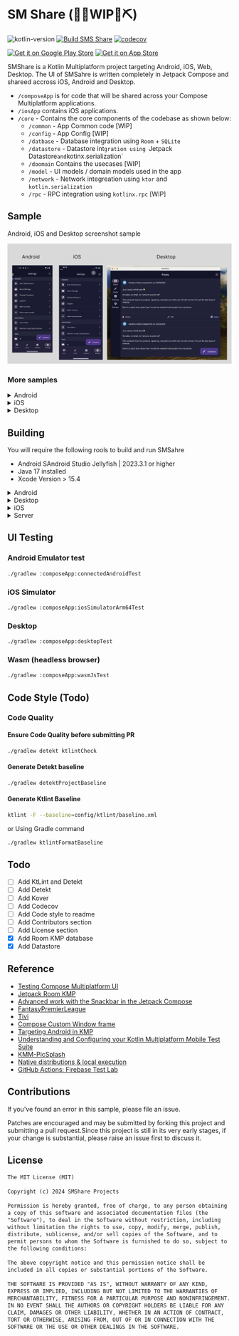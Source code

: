 # SM Share (👷🔧️WIP👷⛏)

![kotlin-version](https://img.shields.io/badge/kotlin-2.0.0-blue?logo=kotlin)
[![Build SMS Share](https://github.com/jerryOkafor/SMShare/actions/workflows/Build.yml/badge.svg)](https://github.com/jerryOkafor/SMShare/actions/workflows/Build.yml)
[![codecov](https://codecov.io/gh/jerryOkafor/SMShare/graph/badge.svg?token=NW5DWNC9FS)](https://codecov.io/gh/jerryOkafor/SMShare)

[<img src="https://upload.wikimedia.org/wikipedia/commons/7/78/Google_Play_Store_badge_EN.svg"
alt="Get it on Google Play Store"
height="80">](#)
[<img src="https://developer.apple.com/assets/elements/badges/download-on-the-app-store.svg"
alt="Get it on App Store"
height="80">](#)


SMShare is a Kotlin Multiplatform project targeting Android, iOS, Web, Desktop. The UI of SMSahre is
written completely in Jetpack Compose and shareed accross iOS, Android and Desktop.

* `/composeApp` is for code that will be shared across your Compose Multiplatform applications.
* `/iosApp` contains iOS applications.
* `/core` - Contains the core components of the codebase as shown below:
    * `/common` - App Common code [WIP]
    * `/config` - App Config [WIP]
    * `/datbase` - Database integration using `Room` + `SQLite`
    * `/datastore`  - Datastore int`gration using `Jetpack Datastore` and `kotinx.serialization`
    * `/doomain` Contains the usecases [WIP]
    * `/model` - UI models / domain models used in the app
    * `/network` - Network integreation using `ktor` and `kotlin.serialization`
    * `/rpc` - RPC integration using `kotlinx.rpc` [WIP]

## Sample

Android, iOS and Desktop screenshot sample
<p align="center">
  <img src="doc/screenshots/ios_android_desktop.webp"/>
</p>

### More samples

<details>
  <summary>Android</summary>
<p align="center">
  <img src="doc/screenshots/android/android_1.webp" width="200" />
  <img src="doc/screenshots/android/android_2.webp" width="200" />
  <img src="doc/screenshots/android/android_3.webp" width="200" />
  <img src="doc/screenshots/android/android_4.webp" width="200" />
  <img src="doc/screenshots/android/android_5.webp" width="200" />
</p>
</details>

<details>
  <summary>iOS</summary>
<p align="center">
  <img src="doc/screenshots/ios/ios_1.webp" width="200" />
  <img src="doc/screenshots/ios/ios_2.webp" width="200" />
  <img src="doc/screenshots/ios/ios_3.webp" width="200" />
  <img src="doc/screenshots/ios/ios_4.webp" width="200" />
</p>
</details>

<details>
  <summary>Desktop</summary>
<p align="center">
  <img src="doc/screenshots/desktop/desktop_1.webp" width="400" />
  <img src="doc/screenshots/desktop/desktop_2.webp" width="400" />
  <img src="doc/screenshots/desktop/desktop_3.webp" width="400" />
  <img src="doc/screenshots/desktop/desktop_4.webp" width="400" />
</p>
</details>

## Building

You will require the following rools to build and run SMSahre

- Android SAndroid Studio Jellyfish | 2023.3.1 or higher
- Java 17 installed
- Xcode Version > 15.4

<details>
<summary>Android</summary>

#### Using Android Studio

Open the KMP project using Android Studio, select the `composeApp` run configuration and click on
run.

#### Using Fleet

Fleet uses Smart Mode to detect and configure the Android run configuration for you.You can modify
in the [Run Json file](.fleet/run.json)

#### Using Command line

To run the Android app, use the command below or select the `composeApp` configuration on Android
Studio and click on run.

</details>

<details>
  <summary>Desktop</summary>

#### Using Fleet

Fleet uses Smart Mode to detect and configure the Android run configuration for you.You can modify
in the [Run Json file](.fleet/run.json)

#### Using Command line

```bash
./gradlew desktopRun -DmainClass=com.jerryokafor.smshare.MainKt --quiet
```

 </details>

<details>
  <summary>iOS</summary>

#### Using XCode

Open `iosApp/iosApp.xcworkspace` from Xcode and run.
Note: You need to have run `pod install` from the `iOSApp` directory app

#### Using Fleet

Fleet uses Smart mode to configure iOS run configuration for you. You can modify in
the [Run Json file](.fleet/run.json)
 </details>

<details>
  <summary>Server</summary>

#### Using Fleet

Fleet uses Smart mode to detect and configure the various run configurations for you for iOS,
Android, Desktop and Server. Ensure the You have Xcode, Android Studio, iOS Simulator, Android
Emulator all installed or Physical iphone and Android Devices plugged in.

#### From Command Line

To run the server code, you can run the gradle command below:

```bash
./gradlew :server:run
```

Open: `http://0.0.0.0:8080/` to see the response from the server.

#### Testing Locally from your phone, run the following command:

##### Android

Ensure yuor android phone is connected and adb is running, then run

```bash
adb reverse tcp:8080 tcp:8080
```

Then open `http://localhost:8080` from your android phone to test. You can now also use this in the
base url of
your api requests for Android.

#### iOS

For iOS, you can follow this
guide : [How to open a localhost website on iPhone / iOS](https://maxschmitt.me/posts/localhost-iphone-ios)
 </details>

## UI Testing

### Android Emulator test

```bash
./gradlew :composeApp:connectedAndroidTest
```

### iOS Simulator

```bash
./gradlew :composeApp:iosSimulatorArm64Test
```

### Desktop

```bash
./gradlew :composeApp:desktopTest
```

### Wasm (headless browser)

```bash
./gradlew :composeApp:wasmJsTest
```

## Code Style (Todo)

### Code Quality

#### Ensure Code Quality before submitting PR

```bash
./gradlew detekt ktlintCheck 
```

#### Generate Detekt baseline

```bash
./gradlew detektProjectBaseline  
```

#### Generate Ktlint Baseline

```bash
ktlint -F --baseline=config/ktlint/baseline.xml
```

or Using Gradle command

```bash
./gradlew ktlintFormatBaseline
```

## Todo

- [ ] Add KtLint and Detekt
- [ ] Add Detekt
- [ ] Add Kover
- [ ] Add Codecov
- [ ] Add Code style to readme
- [ ] Add Contributors section
- [ ] Add License section
- [X] Add Room KMP database
- [X] Add Datastore

## Reference

- [Testing Compose Multiplatform UI](https://www.jetbrains.com/help/kotlin-multiplatform-dev/compose-test.html#d1be12e6)
- [Jetpack Room KMP](https://johnoreilly.dev/posts/jetpack_room_kmp/)
- [Advanced work with the Snackbar in the Jetpack Compose](https://proandroiddev.com/advanced-work-with-the-snackbar-in-the-jetpack-compose-9bb7b7a30d60)
- [FantasyPremierLeague](https://github.com/joreilly/FantasyPremierLeague/tree/main)
- [Tivi](https://github.com/chrisbanes/tivi)
- [Compose Custom Window frame](https://github.com/amir1376/compose-custom-window-frame)
- [Targeting Android in KMP](https://medium.com/kodein-koders/targeting-android-in-a-kotlin-multiplatform-mobile-library-b6ab75469287)
- [Understanding and Configuring your Kotlin Multiplatform Mobile Test Suite](https://touchlab.co/understanding-and-configuring-your-kmm-test-suite)
- [KMM-PicSplash](https://github.com/cvivek07/KMM-PicSplash)
- [Native distributions & local execution](https://github.com/JetBrains/compose-multiplatform/tree/master/tutorials/Native_distributions_and_local_execution)
- [GitHub Actions: Firebase Test Lab](https://medium.com/firebase-developers/github-actions-firebase-test-lab-4bc830685a99)

## Contributions

If you've found an error in this sample, please file an issue.

Patches are encouraged and may be submitted by forking this project and
submitting a pull request.Since this project is still in its very early stages,
if your change is substantial, please raise an issue first to discuss it.

## License

```
The MIT License (MIT)

Copyright (c) 2024 SMShare Projects

Permission is hereby granted, free of charge, to any person obtaining a copy of this software and associated documentation files (the "Software"), to deal in the Software without restriction, including without limitation the rights to use, copy, modify, merge, publish, distribute, sublicense, and/or sell copies of the Software, and to permit persons to whom the Software is furnished to do so, subject to the following conditions:

The above copyright notice and this permission notice shall be included in all copies or substantial portions of the Software.

THE SOFTWARE IS PROVIDED "AS IS", WITHOUT WARRANTY OF ANY KIND, EXPRESS OR IMPLIED, INCLUDING BUT NOT LIMITED TO THE WARRANTIES OF MERCHANTABILITY, FITNESS FOR A PARTICULAR PURPOSE AND NONINFRINGEMENT. IN NO EVENT SHALL THE AUTHORS OR COPYRIGHT HOLDERS BE LIABLE FOR ANY CLAIM, DAMAGES OR OTHER LIABILITY, WHETHER IN AN ACTION OF CONTRACT, TORT OR OTHERWISE, ARISING FROM, OUT OF OR IN CONNECTION WITH THE SOFTWARE OR THE USE OR OTHER DEALINGS IN THE SOFTWARE.
```
